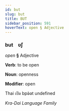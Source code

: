 ```yaml
---
id: but
slug: but
title: BUT
sidebar_position: 591
hoverText: open § Adjective
---
```


### but&emsp;<span kind="abugida">ʋ̆ʃ</span>

*open* **§** Adjective

**Verb**: to be open

**Noun**: openness

**Modifier**: open

Thai เปิด bpə̀ət undefined

*Kra-Dai Language Family*